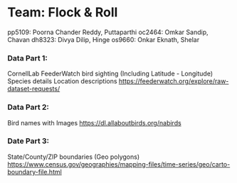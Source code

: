 # Team: Flock & Roll

pp5109: Poorna Chander Reddy, Puttaparthi
oc2464: Omkar Sandip, Chavan
dh8323: Divya Dilip, Hinge
os9660: Onkar Eknath, Shelar

### Data Part 1:

CornellLab FeederWatch bird sighting (Including Latitude - Longitude)
Species details
Location descriptions 
https://feederwatch.org/explore/raw-dataset-requests/

### Data Part 2:

Bird names with Images
https://dl.allaboutbirds.org/nabirds

### Date Part 3:

State/County/ZIP boundaries (Geo polygons)
https://www.census.gov/geographies/mapping-files/time-series/geo/carto-boundary-file.html
